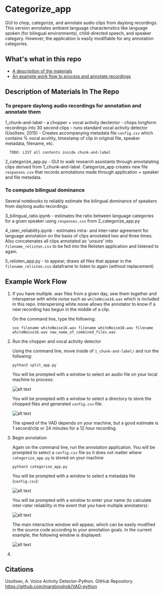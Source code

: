 # Categorize_app 

GUI to chop, categorize, and annotate audio clips from daylong recordings. This version annotates ambient language characteristics like language spoken (for bilingual environments), child-directed speech, and speaker category. However, the application is easily modifiable for any annotation categories. 

## What's what in this repo

* [A description of the materials](#description-of-materials-in-the-repo)
* [An example work flow to process and annotate recordings](#example-work-flow)

## Description of Materials In The Repo

### To prepare daylong audio recordings for annotation and annotate them

  1_chunk-and-label - a chopper + vocal activity dectector
          - chops longform recordings into 30 second clips
	  - runs standard vocal activity detector (Usoltsev, 2015)
	  - Creates accompanying metadata file `config.csv` which contains % vocal acvitity, timestamp of clip in original file, speaker metadata, filename, etc. 
	  
	  TODO: LIST all contents inside chunk-and-label
	
 2_categorize_app.py - GUI to walk research assistants through annotatating clips derived from 1_chunk-and-label. Categorize_app creates new file `responses.csv` that records annotations made through application + speaker and file metadata. 

### To compute bilingual dominance

Several notebooks to reliably estimate the bilingual dominance of speakers from daylong audio recordings. 

3_bilingual_ratio.ipynb - estimates the ratio between language categories for a given speaker using `responses.csv` from 2_categorize_app.py

4_rater_reliability.ipynb - estimates intra- and inter-rater agreement for language annotation on the basis of clips annotated two and three times. Also concatenates all clips annotated as 'unsure' into `filename_relisten.csv` to be fed into the Relisten application and listened to again.

5_relisten_app.py - to appear; draws all files that appear in the `filename_relisten.csv` dataframe to listen to again (without replacement)

## Example Work Flow

1. If you have multiple .wav files from a given day, sew them together and intersperse with white noise such as `whiteNoise16.wav` which is included in this repo. Interspersing white noise allows the annotator to know if a new recording has begun in the middle of a clip. 

	On the command line, type the following:
	
	`sox filename whiteNoise16.wav filename whiteNoise16.wav filename whiteNoise16.wav new_name_of_combined_files.wav` 

2. Run the chopper and vocal activity detector

	Using the command line, move inside of `1_chunk-and-label/` and run the following:
	
	`python3 split_app.py`
	
	You will be prompted with a window to select an audio file on your local machine to process:
	
	![alt text](https://github.com/megseekosh/Categorize_app_v2/blob/master/audio_cut_prompt.png "audio file prompt")
	
	You will be prompted with a window to select a directory to store the chopped files and generated `config.csv` file:
	
	![alt text](https://github.com/megseekosh/Categorize_app_v2/blob/master/output_directory_prompt.png "output_directory_prompt")
	
	The speed of the VAD depends on your machine, but a good estimate is 1 second/clip or 24 minutes for a 12 hour recording. 
	
3. Begin annotation

	Again on the command line, run the annotation application. You will be prompted to select a `config.csv` file so it does not matter where `categorize_app.py` is stored on your machine
	
	`python3 categorize_app.py`
	
	You will be prompted with a window to select a metadata file (`config.csv`):
	
	![alt text](https://github.com/megseekosh/Categorize_app_v2/blob/master/metadata_prompt.png "metadata_prompt")

	You will be prompted with a window to enter your name (to calculate inter-rater reliability in the event that you have multiple annotators):
	
	![alt text](https://github.com/megseekosh/Categorize_app_v2/blob/master/name_prompt.png "name_prompt")
	
	The main interactive window will appear, which can be easily modified in the source code according to your annotation goals. In the current example, the following window is displayed:
	
	![alt text](https://github.com/megseekosh/Categorize_app_v2/annotation_window.png "annotation_window")


	
4. 

## Citations

Usoltsev, A. Voice Activity Detector-Python. GitHub Repository. https://github.com/marsbroshok/VAD-python
